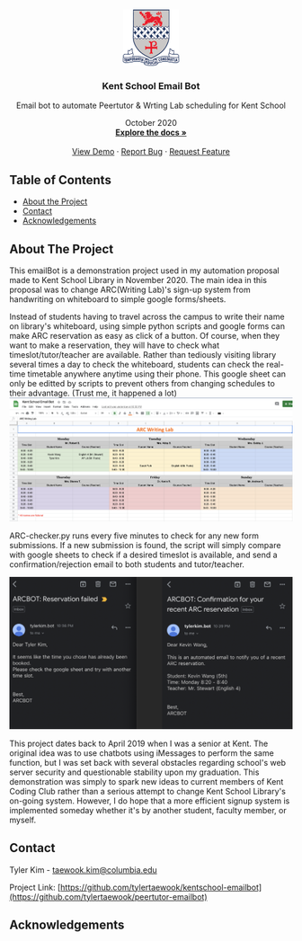 
<!-- PROJECT LOGO -->
<br />
<p align="center">
  <a href="https://github.com/tylertaewook/kentschool-emailbot">
    <img src="./logo.png" alt="Logo" width="100" height="100">
  </a>

  <h3 align="center">Kent School Email Bot</h3>

  <p align="center">
    Email bot to automate Peertutor & Wrting Lab scheduling for Kent School
  <p align="center">
      October 2020
    <br />
    <a href="https://github.com/tylertaewook/kentschool-emailbot"><strong>Explore the docs »</strong></a>
    <br />
    <br />
    <a href="https://github.com/tylertaewook/kentschool-emailbot">View Demo</a>
    ·
    <a href="https://github.com/tylertaewook/kentschool-emailbot/issues">Report Bug</a>
    ·
    <a href="https://github.com/tylertaewook/kentschool-emailbot/issues">Request Feature</a>
  </p>
</p>



<!-- TABLE OF CONTENTS -->
## Table of Contents

* [About the Project](#about-the-project)
* [Contact](#contact)
* [Acknowledgements](#acknowledgements)



<!-- ABOUT THE PROJECT -->
## About The Project

This emailBot is a demonstration project used in my automation proposal made to Kent School Library in November 2020.
The main idea in this proposal was to change ARC(Writing Lab)'s sign-up system from handwriting on whiteboard to simple google forms/sheets.

Instead of students having to travel across the campus to write their name on library's whiteboard, using simple python scripts and google forms can make ARC reservation as easy as click of a button.
Of course, when they want to make a reservation, they will have to check what timeslot/tutor/teacher are available.
Rather than tediously visiting library several times a day to check the whiteboard, students can check the real-time timetable anywhere anytime using their phone.
This google sheet can only be editted by scripts to prevent others from changing schedules to their advantage. (Trust me, it happened a lot)
![Google Sheets](/images/sheets.png)

ARC-checker.py runs every five minutes to check for any new form submissions.
If a new submission is found, the script will simply compare with google sheets to check if a desired timeslot is available, and send a confirmation/rejection email to both students and tutor/teacher.

![Email](/images/email.png)

This project dates back to April 2019 when I was a senior at Kent. The original idea was to use chatbots using iMessages to perform the same function, but I was set back with several obstacles regarding school's web server security and questionable stability upon my graduation. This demonstration was simply to spark new ideas to current members of Kent Coding Club rather than a serious attempt to change Kent School Library's on-going system. However, I do hope that a more efficient signup system is implemented someday whether it's by another student, faculty member, or myself.

<!-- CONTACT -->
## Contact

Tyler Kim - taewook.kim@columbia.edu

Project Link: [https://github.com/tylertaewook/kentschool-emailbot](https://github.com/tylertaewook/peertutor-emailbot)



<!-- ACKNOWLEDGEMENTS -->
## Acknowledgements






<!-- MARKDOWN LINKS & IMAGES -->
<!-- https://www.markdownguide.org/basic-syntax/#reference-style-links -->
[contributors-shield]: https://img.shields.io/github/contributors/tylertaewook/repo.svg?style=flat-square
[contributors-url]: https://github.com/tylertaewook/repo/graphs/contributors
[forks-shield]: https://img.shields.io/github/forks/tylertaewook/repo.svg?style=flat-square
[forks-url]: https://github.com/tylertaewook/repo/network/members
[stars-shield]: https://img.shields.io/github/stars/tylertaewook/repo.svg?style=flat-square
[stars-url]: https://github.com/tylertaewook/repo/stargazers
[issues-shield]: https://img.shields.io/github/issues/tylertaewook/repo.svg?style=flat-square
[issues-url]: https://github.com/tylertaewook/repo/issues
[license-shield]: https://img.shields.io/github/license/tylertaewook/repo.svg?style=flat-square
[license-url]: https://github.com/tylertaewook/repo/blob/master/LICENSE.txt
[linkedin-shield]: https://img.shields.io/badge/-LinkedIn-black.svg?style=flat-square&logo=linkedin&colorB=555
[linkedin-url]: https://linkedin.com/in/tylertaewook
[product-screenshot]: images/screenshot.png
